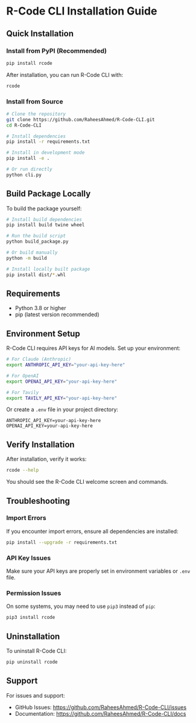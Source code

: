 # R-Code CLI Installation Guide

## Quick Installation

### Install from PyPI (Recommended)

```bash
pip install rcode
```

After installation, you can run R-Code CLI with:

```bash
rcode

```

### Install from Source

```bash
# Clone the repository
git clone https://github.com/RaheesAhmed/R-Code-CLI.git
cd R-Code-CLI

# Install dependencies
pip install -r requirements.txt

# Install in development mode
pip install -e .

# Or run directly
python cli.py
```

## Build Package Locally

To build the package yourself:

```bash
# Install build dependencies
pip install build twine wheel

# Run the build script
python build_package.py

# Or build manually
python -m build

# Install locally built package
pip install dist/*.whl
```

## Requirements

- Python 3.8 or higher
- pip (latest version recommended)

## Environment Setup

R-Code CLI requires API keys for AI models. Set up your environment:

```bash
# For Claude (Anthropic)
export ANTHROPIC_API_KEY="your-api-key-here"

# For OpenAI
export OPENAI_API_KEY="your-api-key-here"

# For Tavily
export TAVILY_API_KEY="your-api-key-here"
```

Or create a `.env` file in your project directory:

```env
ANTHROPIC_API_KEY=your-api-key-here
OPENAI_API_KEY=your-api-key-here
```

## Verify Installation

After installation, verify it works:

```bash
rcode --help
```

You should see the R-Code CLI welcome screen and commands.

## Troubleshooting

### Import Errors

If you encounter import errors, ensure all dependencies are installed:

```bash
pip install --upgrade -r requirements.txt
```

### API Key Issues

Make sure your API keys are properly set in environment variables or `.env` file.

### Permission Issues

On some systems, you may need to use `pip3` instead of `pip`:

```bash
pip3 install rcode
```

## Uninstallation

To uninstall R-Code CLI:

```bash
pip uninstall rcode
```

## Support

For issues and support:

- GitHub Issues: https://github.com/RaheesAhmed/R-Code-CLI/issues
- Documentation: https://github.com/RaheesAhmed/R-Code-CLI/docs
